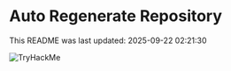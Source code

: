 # Auto Regenerate Repository

This README was last updated: 2025-09-22 02:21:30

 ![TryHackMe](https://tryhackme.com/badge/533634)